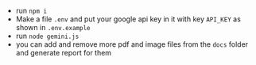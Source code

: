 - run `npm i`
- Make a file `.env` and put your google api key in it with key `API_KEY` as shown in `.env.example`
- run `node gemini.js`
- you can add and remove more pdf and image files from the `docs` folder and generate report for them
